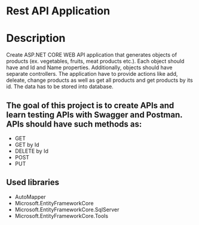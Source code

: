 # Rest API Application

# Description 
Create ASP.NET CORE WEB API application that generates objects of products (ex. vegetables, fruits, meat products etc.). Each object should have and Id and Name properties. Additionally, objects should have separate controllers. The application have to provide actions like add, deleate, change products as well as get all products and get products by its id. The data has to be stored into database.

## The goal of this project is to create APIs and learn testing APIs with Swagger and Postman. APIs should have such methods as:
- GET
- GET by Id
- DELETE by Id
- POST
- PUT

## Used libraries
- AutoMapper
- Microsoft.EntityFrameworkCore
- Microsoft.EntityFrameworkCore.SqlServer
- Microsoft.EntityFrameworkCore.Tools


